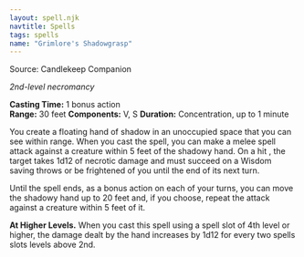 ```yaml
---
layout: spell.njk
navtitle: Spells
tags: spells
name: "Grimlore's Shadowgrasp"
---
```

Source:  Candlekeep Companion

_2nd-level necromancy_

**Casting Time:** 1 bonus action  
**Range:** 30 feet 
**Components:** V, S 
**Duration:** Concentration, up to 1 minute

You create a floating hand of shadow in an unoccupied space that you can see within range. When you cast the spell, you can make a melee spell attack against a creature within 5 feet of the shadowy hand. On a hit , the target takes 1d12 of necrotic damage and must succeed on a Wisdom saving throws or be frightened of you until the end of its next turn.

Until the spell ends, as a bonus action on each of your turns, you can move the shadowy hand up to 20 feet and, if you choose, repeat the attack against a creature within 5 feet of it.

**At Higher Levels.** When you cast this spell using a spell slot of 4th level or higher, the damage dealt by the hand increases by 1d12 for every two spells slots levels above 2nd.
